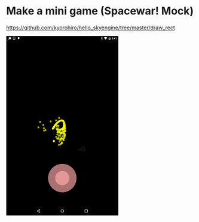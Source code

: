 # Make a mini game (Spacewar! Mock)

https://github.com/kyorohiro/hello_skyengine/tree/master/draw_rect

![](screen.png)
